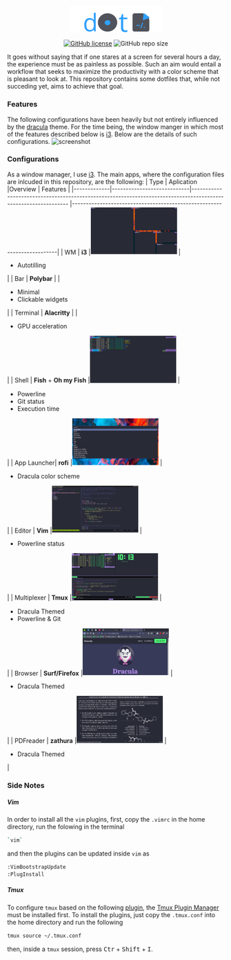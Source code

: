 <p align="center">
  <a href="https://github.com/Radonirinaunimi/dotfiles"><img alt="dotfiles" src="screenshot/logo.png" width=215></a> 
</p>
<p align="center">
  <a href="https://github.com/Radonirinaunimi/dotfiles/blob/master/LICENSE"><img alt="GitHub license" src="https://img.shields.io/github/license/Radonirinaunimi/dotfiles?label=license&logo=Github&style=flat-square"></a>
  <img alt="GitHub repo size" src="https://img.shields.io/github/repo-size/Radonirinaunimi/dotfiles?label=repo%20size&logo=Github&style=flat-square">
</p>

It goes without saying that if one stares at a screen for several hours a day, the experience must be as painless as possible. Such an aim would entail a workflow that seeks to maximize the productivity with a color scheme that is pleasant to look at. This repository contains some dotfiles that, while not succeding yet, aims to achieve that goal.

### Features

The following configurations have been heavily but not entirely influenced by the [dracula](https://draculatheme.com/) theme. For the time being, the window manger in which most of the features described below is [i3](https://i3wm.org/). Below are the details of such configurations.
![screenshot](screenshot/out.png)

### Configurations
As a window manager, I use [i3](https://i3wm.org/). The main apps, where the configuration files are inlcuded in this repository, are the following:
| Type        | Aplication                 |Overview                                                                                                        | Features                                                               |
|-------------|----------------------------|--------------------------------------------------------------------------------------------------------------- |------------------------------------------------------------------------|
| WM          | **i3**                     |<img src="https://github.com/Radonirinaunimi/dotfiles/blob/refactor/screenshot/autotilling.png" width="200">    | <ul><li>Autotilling</li></ul>                                          |
| Bar         | **Polybar**                |                                                                                                                | <ul><li>Minimal</li><li>Clickable widgets</li></ul>                    |
| Terminal    | **Alacritty**              |                                                                                                                | <ul><li>GPU acceleration</li></ul>                                     |
| Shell       | **Fish** + **Oh my Fish**  |<img src="https://github.com/Radonirinaunimi/dotfiles/blob/refactor/screenshot/fish_prompt.png" width="200">    | <ul><li>Powerline</li><li>Git status</li><li>Execution time</li></ul>  |
| App Launcher| **rofi**                   |<img src="https://github.com/Radonirinaunimi/dotfiles/blob/refactor/screenshot/rofi.png" width="200">           | <ul><li>Dracula color scheme</li></ul>                                 |
| Editor      | **Vim**                    |<img src="https://github.com/Radonirinaunimi/dotfiles/blob/refactor/screenshot/vim.png" width="200">            | <ul><li>Powerline status</li></ul>                                     |
| Multiplexer | **Tmux**                   |<img src="https://github.com/Radonirinaunimi/dotfiles/blob/refactor/screenshot/tmux.png" width="200">           | <ul><li>Dracula Themed</li><li>Powerline & Git</li></ul>               |
| Browser     | **Surf/Firefox**           |<img src="https://github.com/Radonirinaunimi/dotfiles/blob/refactor/screenshot/firefox.png" width="200">        | <ul><li>Dracula Themed</li></ul>                                       |
| PDFreader   | **zathura**                |<img src="https://github.com/Radonirinaunimi/dotfiles/blob/refactor/screenshot/zathura.png" width="200">        | <ul><li>Dracula Themed</li></ul>                                       |

### Side Notes

##### Vim
In order to install all the `vim` plugins, first, copy the `.vimrc` in the home directory, run the folowing in the terminal
```bash
`vim`
```
and then the plugins can be updated inside `vim` as
```bash
:VimBootstrapUpdate
:PlugInstall
```

##### Tmux

To configure `tmux` based on the following [plugin](https://github.com/tmux-plugins/tpm), the [Tmux Plugin Manager](https://github.com/tmux-plugins/tpm) must be installed first. To install the plugins, just copy the `.tmux.conf` into the home directory and run the following
```bash
tmux source ~/.tmux.conf
```
then, inside a `tmux` session, press <kbd>Ctr</kbd> + <kbd>Shift</kbd> + <kbd>I</kbd>.

